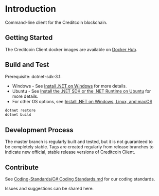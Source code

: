 # Introduction

Command-line client for the Creditcoin blockchain.

## Getting Started

The Creditcoin Client docker images are available on [Docker Hub](https://hub.docker.com/r/gluwa/creditcoin-client).

## Build and Test

Prerequisite: dotnet-sdk-3.1.

* Windows - See [Install .NET on Windows](https://docs.microsoft.com/en-us/dotnet/core/install/windows?tabs=netcore31) for more details.
* Ubuntu - See
[Install the .NET SDK or the .NET Runtime on Ubuntu](https://docs.microsoft.com/en-us/dotnet/core/install/linux-ubuntu)
for more details.
* For other OS options, see [Install .NET on Windows, Linux, and macOS](https://docs.microsoft.com/en-us/dotnet/core/install/)

```bash
dotnet restore
dotnet build
```

## Development Process

The master branch is regularly built and tested, but it is not guaranteed to be completely stable.
Tags are created regularly from release branches to indicate new official, stable release versions of Creditcoin Client.

## Contribute

See [Coding-Standards/C# Coding Standards.md](https://github.com/gluwa/Coding-Standards/blob/main/C%23%20Coding%20Standards.md) for our coding standards.

Issues and suggestions can be shared here.
